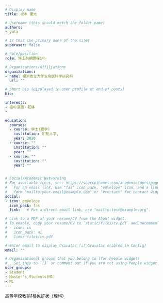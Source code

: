 ```yaml
---
# Display name
title: 坂本 優太

# Username (this should match the folder name)
authors:
- yuta

# Is this the primary user of the site?
superuser: false

# Role/position
role: 博士前期課程1年

# Organizations/Affiliations
organizations:
- name: 横浜市立大学生命医科学研究科
  url: ""

# Short bio (displayed in user profile at end of posts)
bio:

interests:
- 癌の浸潤・転移
- 

education:
  courses:
  - course: 学士(理学)
    institution: 明星大学,
    year: 2020
  - course: ""
    institution: ""
    year: ""
  - course: ""
    institution: ""
    year: ""


# Social/Academic Networking
# For available icons, see: https://sourcethemes.com/academic/docs/page-builder/#icons
#   For an email link, use "fas" icon pack, "envelope" icon, and a link in the
#   form "mailto:your-email@example.com" or "#contact" for contact widget.
social:
- icon: envelope
  icon_pack: fas
  link:   # For a direct email link, use "mailto:test@example.org".

# Link to a PDF of your resume/CV from the About widget.
# To enable, copy your resume/CV to `static/files/cv.pdf` and uncomment the lines below.
# - icon: cv
#   icon_pack: ai
#   link: files/cv.pdf

# Enter email to display Gravatar (if Gravatar enabled in Config)
email: ""

# Organizational groups that you belong to (for People widget)
#   Set this to `[]` or comment out if you are not using People widget.
user_groups:
- Student
- Master's Students(M1)
- M1
---
```


高等学校教諭1種免許状（理科）
